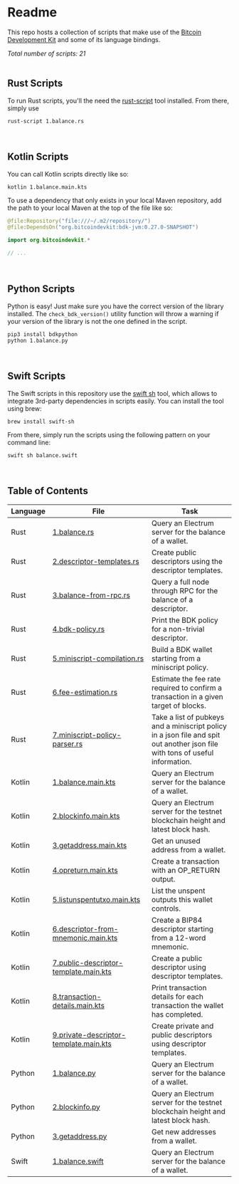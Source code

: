 # Readme
This repo hosts a collection of scripts that make use of the [Bitcoin Development Kit](https://bitcoindevkit.org/) and some of its language bindings.

_Total number of scripts: 21_  
<br/>

## Rust Scripts
To run Rust scripts, you'll the need the [rust-script](https://rust-script.org/) tool installed. From there, simply use
```shell
rust-script 1.balance.rs
```
<br/>

## Kotlin Scripts
You can call Kotlin scripts directly like so:
```shell
kotlin 1.balance.main.kts
```

To use a dependency that only exists in your local Maven repository, add the path to your local Maven at the top of the file like so: 
```kotlin
@file:Repository("file:///~/.m2/repository/")
@file:DependsOn("org.bitcoindevkit:bdk-jvm:0.27.0-SNAPSHOT")

import org.bitcoindevkit.*

// ...

```
<br/>

## Python Scripts
Python is easy! Just make sure you have the correct version of the library installed. The `check_bdk_version()` utility function will throw a warning if your version of the library is not the one defined in the script.
```shell
pip3 install bdkpython
python 1.balance.py
```
<br/>

## Swift Scripts
The Swift scripts in this repository use the [swift sh](https://github.com/mxcl/swift-sh) tool, which allows to integrate 3rd-party dependencies in scripts easily. You can install the tool using brew:
```shell
brew install swift-sh
```

From there, simply run the scripts using the following pattern on your command line:
```shell
swift sh balance.swift
```
<br/>

## Table of Contents
| Language | File                                                                                    | Task                                                                                                                          |
|----------|-----------------------------------------------------------------------------------------|-------------------------------------------------------------------------------------------------------------------------------|
| Rust     | [1.balance.rs](rust/1.balance.rs)                                                       | Query an Electrum server for the balance of a wallet.                                                                         |
| Rust     | [2.descriptor-templates.rs](rust/2.descriptor-templates.rs)                             | Create public descriptors using the descriptor templates.                                                                     |
| Rust     | [3.balance-from-rpc.rs](rust/3.balance-from-rpc.rs)                                     | Query a full node through RPC for the balance of a descriptor.                                                                |
| Rust     | [4.bdk-policy.rs](rust/4.bdk-policy.rs)                                                 | Print the BDK policy for a non-trivial descriptor.                                                                            |
| Rust     | [5.miniscript-compilation.rs](rust/5.miniscript-compilation.rs)                         | Build a BDK wallet starting from a miniscript policy.                                                                         |
| Rust     | [6.fee-estimation.rs](rust/6.fee-estimation.rs)                                         | Estimate the fee rate required to confirm a transaction in a given target of blocks.                                          |
| Rust     | [7.miniscript-policy-parser.rs](rust/7.miniscript-policy-parser.rs)                     | Take a list of pubkeys and a miniscript policy in a json file and spit out another json file with tons of useful information. |
| Kotlin   | [1.balance.main.kts](kotlin/1.balance.main.kts)                                         | Query an Electrum server for the balance of a wallet.                                                                         |
| Kotlin   | [2.blockinfo.main.kts](kotlin/2.blockinfo.main.kts)                                     | Query an Electrum server for the testnet blockchain height and latest block hash.                                             |
| Kotlin   | [3.getaddress.main.kts](kotlin/3.getaddress.main.kts)                                   | Get an unused address from a wallet.                                                                                          |
| Kotlin   | [4.opreturn.main.kts](kotlin/4.opreturn.main.kts)                                       | Create a transaction with an OP_RETURN output.                                                                                |
| Kotlin   | [5.listunspentutxo.main.kts](kotlin/5.listunspentutxo.main.kts)                         | List the unspent outputs this wallet controls.                                                                                |
| Kotlin   | [6.descriptor-from-mnemonic.main.kts](kotlin/6.descriptor-from-mnemonic.main.kts)       | Create a BIP84 descriptor starting from a 12-word mnemonic.                                                                   |
| Kotlin   | [7.public-descriptor-template.main.kts](kotlin/7.public-descriptor-template.main.kts)   | Create a public descriptor using descriptor templates.                                                                        |
| Kotlin   | [8.transaction-details.main.kts](kotlin/8.transaction-details.main.kts)                 | Print transaction details for each transaction the wallet has completed.                                                      |
| Kotlin   | [9.private-descriptor-template.main.kts](kotlin/9.private-descriptor-template.main.kts) | Create private and public descriptors using descriptor templates.                                                             | 
| Python   | [1.balance.py](python/1.balance.py)                                                     | Query an Electrum server for the balance of a wallet.                                                                         |
| Python   | [2.blockinfo.py](python/2.blockinfo.py)                                                 | Query an Electrum server for the testnet blockchain height and latest block hash.                                             |
| Python   | [3.getaddress.py](python/3.getaddress.py)                                               | Get new addresses from a wallet.                                                                                              |
| Swift    | [1.balance.swift](swift/1.balance.swift)                                                | Query an Electrum server for the balance of a wallet.                                                                         |
